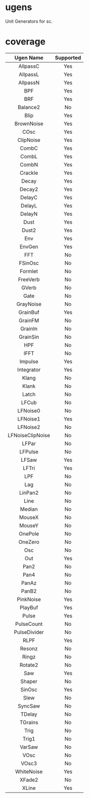 # ugens

Unit Generators for sc.

# coverage

| Ugen Name                   | Supported |
|:---------------------------:|:---------:|
| AllpassC                    | Yes       |
| AllpassL                    | Yes       |
| AllpassN                    | Yes       |
| BPF                         | Yes       |
| BRF                         | Yes       |
| Balance2                    | No        |
| Blip                        | Yes       |
| BrownNoise                  | Yes       |
| COsc                        | Yes       |
| ClipNoise                   | Yes       |
| CombC                       | Yes       |
| CombL                       | Yes       |
| CombN                       | Yes       |
| Crackle                     | Yes       |
| Decay                       | Yes       |
| Decay2                      | Yes       |
| DelayC                      | Yes       |
| DelayL                      | Yes       |
| DelayN                      | Yes       |
| Dust                        | Yes       |
| Dust2                       | Yes       |
| Env                         | Yes       |
| EnvGen                      | Yes       |
| FFT                         | No        |
| FSinOsc                     | No        |
| Formlet                     | No        |
| FreeVerb                    | No        |
| GVerb                       | No        |
| Gate                        | No        |
| GrayNoise                   | No        |
| GrainBuf                    | Yes       |
| GrainFM                     | No        |
| GrainIn                     | No        |
| GrainSin                    | No        |
| HPF                         | No        |
| IFFT                        | No        |
| Impulse                     | Yes       |
| Integrator                  | Yes       |
| Klang                       | No        |
| Klank                       | No        |
| Latch                       | No        |
| LFCub                       | No        |
| LFNoise0                    | No        |
| LFNoise1                    | Yes       |
| LFNoise2                    | No        |
| LFNoiseClipNoise            | No        |
| LFPar                       | No        |
| LFPulse                     | No        |
| LFSaw                       | Yes       |
| LFTri                       | Yes       |
| LPF                         | No        |
| Lag                         | No        |
| LinPan2                     | No        |
| Line                        | No        |
| Median                      | No        |
| MouseX                      | No        |
| MouseY                      | No        |
| OnePole                     | No        |
| OneZero                     | No        |
| Osc                         | No        |
| Out                         | Yes       |
| Pan2                        | No        |
| Pan4                        | No        |
| PanAz                       | No        |
| PanB2                       | No        |
| PinkNoise                   | Yes       |
| PlayBuf                     | Yes       |
| Pulse                       | Yes       |
| PulseCount                  | No        |
| PulseDivider                | No        |
| RLPF                        | Yes       |
| Resonz                      | No        |
| Ringz                       | No        |
| Rotate2                     | No        |
| Saw                         | Yes       |
| Shaper                      | No        |
| SinOsc                      | Yes       |
| Slew                        | No        |
| SyncSaw                     | No        |
| TDelay                      | No        |
| TGrains                     | No        |
| Trig                        | No        |
| Trig1                       | No        |
| VarSaw                      | No        |
| VOsc                        | No        |
| VOsc3                       | No        |
| WhiteNoise                  | Yes       |
| XFade2                      | No        |
| XLine                       | Yes       |
